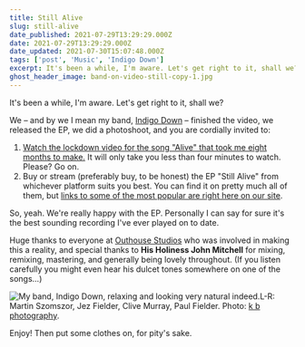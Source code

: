 ```yaml
---
title: Still Alive
slug: still-alive
date_published: 2021-07-29T13:29:29.000Z
date: 2021-07-29T13:29:29.000Z
date_updated: 2021-07-30T15:07:48.000Z
tags: ['post', 'Music', 'Indigo Down']
excerpt: It's been a while, I'm aware. Let's get right to it, shall we?
ghost_header_image: band-on-video-still-copy-1.jpg
---
```


It's been a while, I'm aware. Let's get right to it, shall we?

We – and by we I mean my band, [Indigo Down](https://indigodown.com/) – finished the video, we released the EP, we did a photoshoot, and you are cordially invited to:

1. [Watch the lockdown video for the song "Alive" that took me eight months to make.](https://www.youtube.com/watch?v=UAFhv4xKi0c) It will only take you less than four minutes to watch. Please? Go on.
2. Buy or stream (preferably buy, to be honest) the EP "Still Alive" from whichever platform suits you best. You can find it on pretty much all of them, but [links to some of the most popular are right here on our site](https://indigodown.com/release).

So, yeah. We're really happy with the EP. Personally I can say for sure it's the best sounding recording I've ever played on to date.

Huge thanks to everyone at [Outhouse Studios](https://outhousestudios.co.uk/) who was involved in making this a reality, and special thanks to **His Holiness John Mitchell** for mixing, remixing, mastering, and generally being lovely throughout. (If you listen carefully you might even hear his dulcet tones somewhere on one of the songs...)

![My band, Indigo Down, relaxing and looking very natural indeed.](/public/images/2021/07/9387-small.jpg)L-R: Martin Szomszor, Jez Fielder, Clive Murray, Paul Fielder. Photo: [k b photography](https://www.katebookerphotography.com/).

Enjoy! Then put some clothes on, for pity's sake.
